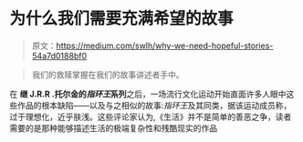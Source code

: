 # 为什么我们需要充满希望的故事

> 原文：<https://medium.com/swlh/why-we-need-hopeful-stories-54a7d0188bf0>

> 我们的救赎掌握在我们的故事讲述者手中。

在 **继 J.R.R .托尔金的*指环王*系列**之后，一场流行文化运动开始直面许多人眼中这些作品的根本缺陷——以及与之相似的故事:*指环王*及其同类，据该运动成员称，过于理想化，近乎肤浅。这些评论家认为,《生活》并不是简单的善恶之争，读者需要的是那种能够描述生活的极端复杂性和残酷现实的作品